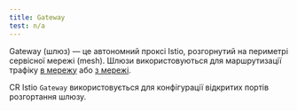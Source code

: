 ```yaml
---
title: Gateway
test: n/a
---
```


Gateway (шлюз) — це автономний проксі Istio, розгорнутий на периметрі сервісної мережі (mesh). Шлюзи використовуються для маршрутизації трафіку [в мережу](/docs/tasks/traffic-management/ingress/) або [з мережі](/docs/tasks/traffic-management/egress/).

CR Istio `Gateway` використовується для конфігурації відкритих портів розгортання шлюзу.
